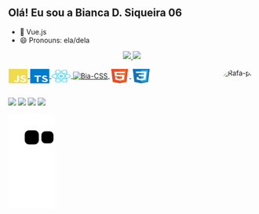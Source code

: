 ## Olá! Eu sou a Bianca D. Siqueira 06

- 🌱 Vue.js
- 😄 Pronouns: ela/dela

<div align="center">
  <a href="https://github.com/biancads06">
  <img height="42%" src="https://github-readme-stats.vercel.app/api?username=biancads06&show_icons=true&theme=dracula&include_all_commits=true&count_private=true"/>
  <img height="50%" src="https://github-readme-stats.vercel.app/api/top-langs/?username=biancads06&layout=compact&langs_count=7&theme=dracula"/>
</div>
  
 <div style="display: inline_block"><br>
   <img align="center" alt="Bia-Js" height="30" width="40" src="https://raw.githubusercontent.com/devicons/devicon/master/icons/javascript/javascript-plain.svg">
   <img align="center" alt="Bia-Ts" height="30" width="40" src="https://raw.githubusercontent.com/devicons/devicon/master/icons/typescript/typescript-plain.svg">
   <img align="center" alt="Bia-CSS" height="30" width="40" src="https://raw.githubusercontent.com/devicons/devicon/master/icons/react/react-original.svg">
   <img align="center" alt="Bia-CSS" height="30" width="40" src="https://cdn.jsdelivr.net/gh/devicons/devicon/icons/angularjs/angularjs-original.svg" />     
   <img align="center" alt="Bia-HTML" height="30" width="40" src="https://raw.githubusercontent.com/devicons/devicon/master/icons/html5/html5-original.svg">
   <img align="center" alt="Bia-CSS" height="30" width="40" src="https://raw.githubusercontent.com/devicons/devicon/master/icons/css3/css3-original.svg">
    <img align="right" alt="Rafa-pic" height="150" style="border-radius:50px;" src="https://www.criarbanner.com.br/criargifs/a/1ab15591b9c73c1b4268d68a0cbaabb9.gif"
   
</div>
  
##
  
  <div>
    <a href="https://www.instagram.com/_biia_dias/" target="_blank"><img src="https://img.shields.io/badge/-Instagram-%23E4405F?style=for-the-badge&logo=instagram&logoColor=white" target="_blank"></a>
 <a href="https://discord.com/channels/@me" target="_blank"><img src="https://img.shields.io/badge/Discord-7289DA?style=for-the-badge&logo=discord&logoColor=white" target="_blank"></a> 
  <a href = "diasbianca208@gmail.com"><img src="https://img.shields.io/badge/-Gmail-%23333?style=for-the-badge&logo=gmail&logoColor=white" target="_blank"></a>
  <a href="https://www.linkedin.com/in/bianca-dias-372a321a2/" target="_blank"><img src="https://img.shields.io/badge/-LinkedIn-%230077B5?style=for-the-badge&logo=linkedin&logoColor=white" target="_blank"></a> 
    
   ![Snake animation](https://github.com/BiancaDS06/BiancaDS06/blob/output/github-contribution-grid-snake.svg)
  </div>

